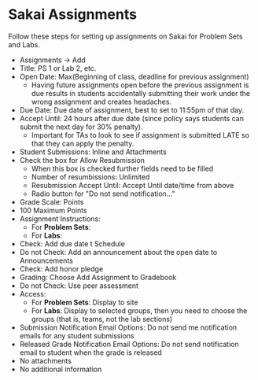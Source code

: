 Sakai Assignments
===========================

Follow these steps for setting up assignments on Sakai for Problem Sets and Labs.

- Assignments -> Add
- Title: PS 1 or Lab 2, etc.
- Open Date: Max(Beginning of class, deadline for previous assignment)
    - Having future assignments open before the previous assignment is due results in students accidentally submitting their work under the wrong assignment and creates headaches.
- Due Date: Due date of assignment, best to set to 11:55pm of that day.
- Accept Until: 24 hours after due date (since policy says students can submit the next day for 30% penalty).
    - Important for TAs to look to see if assignment is submitted LATE so that they can apply the penalty.
- Student Submissions: Inline and Attachments
- Check the box for Allow Resubmission
    - When this box is checked further fields need to be filled
    - Number of resumbissions: Unlimited
    - Resubmission Accept Until: Accept Until date/time from above
    - Radio button for "Do not send notification..."
- Grade Scale: Points
- 100 Maximum Points
- Assignment Instructions:
    - For **Problem Sets**:
    - For **Labs**:
- Check: Add due date t Schedule
- Do not Check: Add an announcement about the open date to Announcements
- Check: Add honor pledge
- Grading: Choose Add Assignment to Gradebook
- Do not Check: Use peer assessment
- Access:
    - For **Problem Sets**: Display to site
    - For **Labs**: Display to selected groups, then you need to choose the groups (that is, teams, not the lab sections)
- Submission Notification Email Options: Do not send me notification emails for any student submissions
- Released Grade Notification Email Options: Do not send notification email to student when the grade is released
- No attachments
- No additional information
